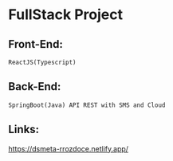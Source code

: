 # FullStack Project

## Front-End:

``` ReactJS(Typescript) ```

## Back-End:

``` SpringBoot(Java) API REST with SMS and Cloud ```

## Links:

https://dsmeta-rrozdoce.netlify.app/

